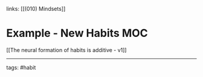 links: [[(010) Mindsets]]

# Example - New Habits MOC
[[The neural formation of habits is additive - v1]]

---
tags: #habit